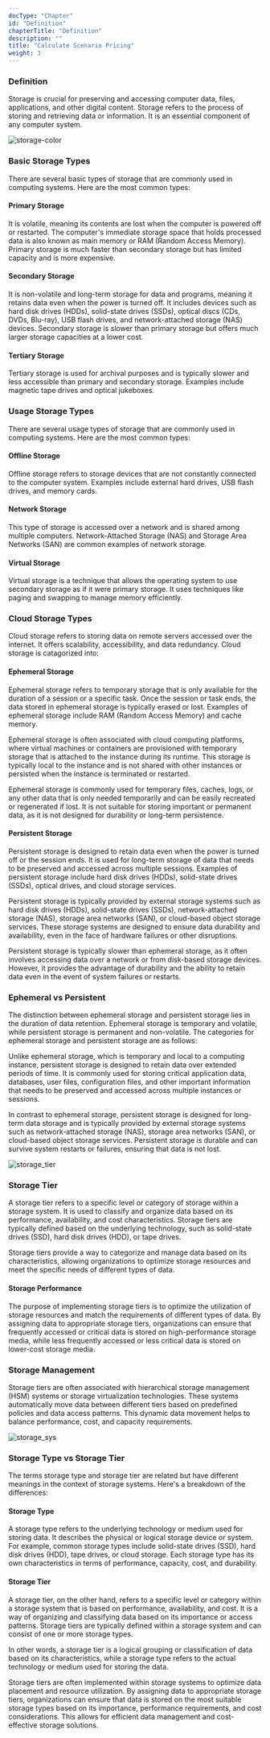 ```yaml
---
docType: "Chapter"
id: "Definition"
chapterTitle: "Definition"
description: ""
title: "Calculate Scenario Pricing"
weight: 3
---
```

### **Definition**

Storage is crucial for preserving and accessing computer data, files, applications, and other digital content. Storage refers to the process of storing and retrieving data or information. It is an essential component of any computer system.


![storage-color](storage-color.jpg)

### **Basic Storage Types**

There are several basic types of storage that are commonly used in computing systems. Here are the most common types:

#### **Primary Storage**

It is volatile, meaning its contents are lost when the computer is powered off or restarted. The computer's immediate storage space that holds processed data is also known as main memory or RAM (Random Access Memory). Primary storage is much faster than secondary storage but has limited capacity and is more expensive.
#### **Secondary Storage**

It is non-volatile and long-term storage for data and programs, meaning it retains data even when the power is turned off. It includes devices such as hard disk drives (HDDs), solid-state drives (SSDs), optical discs (CDs, DVDs, Blu-ray), USB flash drives, and network-attached storage (NAS) devices. Secondary storage is slower than primary storage but offers much larger storage capacities at a lower cost.
#### **Tertiary Storage**

Tertiary storage is used for archival purposes and is typically slower and less accessible than primary and secondary storage. Examples include magnetic tape drives and optical jukeboxes.
### **Usage Storage Types**

There are several usage types of storage that are commonly used in computing systems. Here are the most common types:
#### **Offline Storage**

Offline storage refers to storage devices that are not constantly connected to the computer system. Examples include external hard drives, USB flash drives, and memory cards.
#### **Network Storage**

This type of storage is accessed over a network and is shared among multiple computers. Network-Attached Storage (NAS) and Storage Area Networks (SAN) are common examples of network storage.
#### **Virtual Storage**

Virtual storage is a technique that allows the operating system to use secondary storage as if it were primary storage. It uses techniques like paging and swapping to manage memory efficiently.
### **Cloud Storage Types**

Cloud storage refers to storing data on remote servers accessed over the internet. It offers scalability, accessibility, and data redundancy. Cloud storage is catagorized into:
#### **Ephemeral Storage**

Ephemeral storage refers to temporary storage that is only available for the duration of a session or a specific task. Once the session or task ends, the data stored in ephemeral storage is typically erased or lost. Examples of ephemeral storage include RAM (Random Access Memory) and cache memory.

Ephemeral storage is often associated with cloud computing platforms, where virtual machines or containers are provisioned with temporary storage that is attached to the instance during its runtime. This storage is typically local to the instance and is not shared with other instances or persisted when the instance is terminated or restarted.

Ephemeral storage is commonly used for temporary files, caches, logs, or any other data that is only needed temporarily and can be easily recreated or regenerated if lost. It is not suitable for storing important or permanent data, as it is not designed for durability or long-term persistence.
#### **Persistent Storage**

Persistent storage is designed to retain data even when the power is turned off or the session ends. It is used for long-term storage of data that needs to be preserved and accessed across multiple sessions. Examples of persistent storage include hard disk drives (HDDs), solid-state drives (SSDs), optical drives, and cloud storage services.

Persistent storage is typically provided by external storage systems such as hard disk drives (HDDs), solid-state drives (SSDs), network-attached storage (NAS), storage area networks (SAN), or cloud-based object storage services. These storage systems are designed to ensure data durability and availability, even in the face of hardware failures or other disruptions.

Persistent storage is typically slower than ephemeral storage, as it often involves accessing data over a network or from disk-based storage devices. However, it provides the advantage of durability and the ability to retain data even in the event of system failures or restarts.
### **Ephemeral vs Persistent**

The distinction between ephemeral storage and persistent storage lies in the duration of data retention. Ephemeral storage is temporary and volatile, while persistent storage is permanent and non-volatile. The categories for ephemeral storage and persistent storage are as follows:

Unlike ephemeral storage, which is temporary and local to a computing instance, persistent storage is designed to retain data over extended periods of time. It is commonly used for storing critical application data, databases, user files, configuration files, and other important information that needs to be preserved and accessed across multiple instances or sessions.

In contrast to ephemeral storage, persistent storage is designed for long-term data storage and is typically provided by external storage systems such as network-attached storage (NAS), storage area networks (SAN), or cloud-based object storage services. Persistent storage is durable and can survive system restarts or failures, ensuring that data is not lost.

![storage_tier](storage-tier.jpg)

### **Storage Tier**

A storage tier refers to a specific level or category of storage within a storage system. It is used to classify and organize data based on its performance, availability, and cost characteristics. Storage tiers are typically defined based on the underlying technology, such as solid-state drives (SSD), hard disk drives (HDD), or tape drives.

Storage tiers provide a way to categorize and manage data based on its characteristics, allowing organizations to optimize storage resources and meet the specific needs of different types of data.
#### **Storage Performance**

The purpose of implementing storage tiers is to optimize the utilization of storage resources and match the requirements of different types of data. By assigning data to appropriate storage tiers, organizations can ensure that frequently accessed or critical data is stored on high-performance storage media, while less frequently accessed or less critical data is stored on lower-cost storage media.
### **Storage Management**

Storage tiers are often associated with hierarchical storage management (HSM) systems or storage virtualization technologies. These systems automatically move data between different tiers based on predefined policies and data access patterns. This dynamic data movement helps to balance performance, cost, and capacity requirements.

![storage_sys](storage-sys.jpg)

### **Storage Type vs Storage Tier**

The terms storage type and storage tier are related but have different meanings in the context of storage systems. Here's a breakdown of the differences:
#### **Storage Type**

A storage type refers to the underlying technology or medium used for storing data. It describes the physical or logical storage device or system. For example, common storage types include solid-state drives (SSD), hard disk drives (HDD), tape drives, or cloud storage. Each storage type has its own characteristics in terms of performance, capacity, cost, and durability.
#### **Storage Tier**

A storage tier, on the other hand, refers to a specific level or category within a storage system that is based on performance, availability, and cost. It is a way of organizing and classifying data based on its importance or access patterns. Storage tiers are typically defined within a storage system and can consist of one or more storage types.

In other words, a storage tier is a logical grouping or classification of data based on its characteristics, while a storage type refers to the actual technology or medium used for storing the data.

Storage tiers are often implemented within storage systems to optimize data placement and resource utilization. By assigning data to appropriate storage tiers, organizations can ensure that data is stored on the most suitable storage types based on its importance, performance requirements, and cost considerations. This allows for efficient data management and cost-effective storage solutions.
